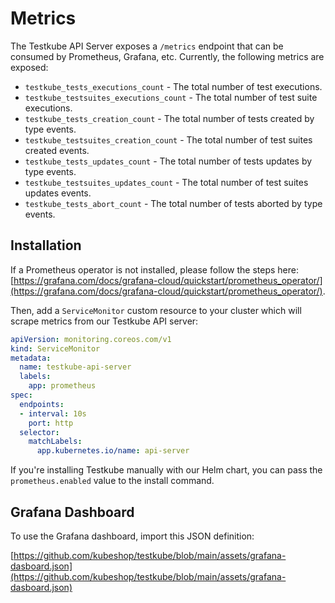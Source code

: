 # Metrics

The Testkube API Server exposes a `/metrics` endpoint that can be consumed by Prometheus, Grafana, etc. Currently, the following metrics are exposed:

* `testkube_tests_executions_count` - The total number of test executions.
* `testkube_testsuites_executions_count` - The total number of test suite executions.
* `testkube_tests_creation_count` - The total number of tests created by type events.
* `testkube_testsuites_creation_count` - The total number of test suites created events.
* `testkube_tests_updates_count` - The total number of tests updates by type events.
* `testkube_testsuites_updates_count` - The total number of test suites updates events.
* `testkube_tests_abort_count` - The total number of tests aborted by type events.

## **Installation**

If a Prometheus operator is not installed, please follow the steps here: [https://grafana.com/docs/grafana-cloud/quickstart/prometheus_operator/](https://grafana.com/docs/grafana-cloud/quickstart/prometheus_operator/).

Then, add a `ServiceMonitor` custom resource to your cluster which will scrape metrics from our
Testkube API server:

```yaml
apiVersion: monitoring.coreos.com/v1
kind: ServiceMonitor
metadata:
  name: testkube-api-server
  labels:
    app: prometheus
spec:
  endpoints:
  - interval: 10s
    port: http
  selector:
    matchLabels:
      app.kubernetes.io/name: api-server
```

If you're installing Testkube manually with our Helm chart, you can pass the `prometheus.enabled` value to the install command.

## **Grafana Dashboard**

To use the Grafana dashboard, import this JSON definition:

[https://github.com/kubeshop/testkube/blob/main/assets/grafana-dasboard.json](https://github.com/kubeshop/testkube/blob/main/assets/grafana-dasboard.json)
